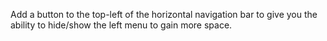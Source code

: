 Add a button to the top-left of the horizontal navigation bar to give you the ability to hide/show the left menu to gain more space.
